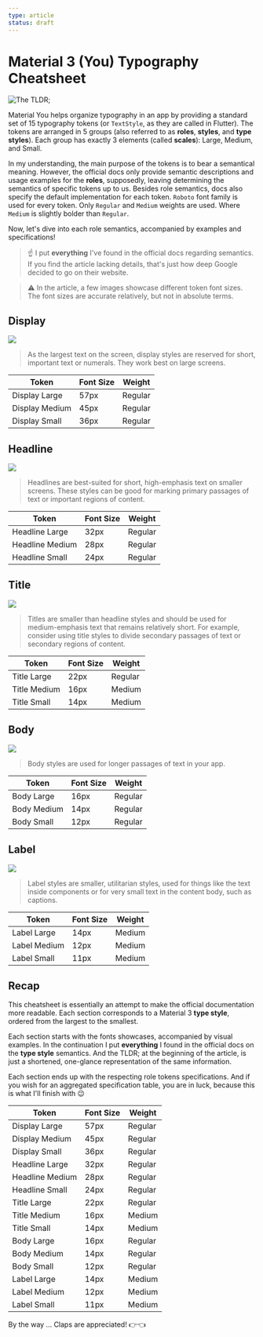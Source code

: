 ```yaml
---
type: article
status: draft
---
```


# Material 3 (You) Typography Cheatsheet

![The TLDR;](3-cheatsheet-thumb.png)

Material You helps organize typography in an app by providing a standard set of 15 typography tokens (or `TextStyle`, as they are called in Flutter). The tokens are arranged in 5 groups (also referred to as **roles**, **styles**, and **type styles**). Each group has exactly 3 elements (called **scales**): Large, Medium, and Small.

In my understanding, the main purpose of the tokens is to bear a semantical meaning. However, the official docs only provide semantic descriptions and usage examples for the **roles**, supposedly, leaving determining the semantics of specific tokens up to us. Besides role semantics, docs also specify the default implementation for each token. `Roboto` font family is used for every token. Only `Regular` and `Medium` weights are used. Where `Medium` is slightly bolder than `Regular`. 

Now, let's dive into each role semantics, accompanied by examples and specifications!

> ☝ I put **everything** I've found in the official docs regarding semantics. If you find the article lacking details, that's just how deep Google decided to go on their website.

> ⚠️ In the article, a few images showcase different token font sizes. The font sizes are accurate relatively, but not in absolute terms.

## Display

![](display-showcases.png)

> As the largest text on the screen, display styles are reserved for short, important text or numerals. They work best on large screens.  

| Token              | Font Size | Weight   |
|--------------------|-----------|----------|
| Display Large      | 57px      | Regular  |
| Display Medium     | 45px      | Regular  |
| Display Small      | 36px      | Regular  |

## Headline

![](headline-showcases.png)

> Headlines are best-suited for short, high-emphasis text on smaller screens. These styles can be good for marking primary passages of text or important regions of content.

| Token              | Font Size | Weight   |
|--------------------|-----------|----------|
| Headline Large     | 32px      | Regular  |
| Headline Medium    | 28px      | Regular  |
| Headline Small     | 24px      | Regular  |

## Title

![](title-showcases.png)

> Titles are smaller than headline styles and should be used for medium-emphasis text that remains relatively short. For example, consider using title styles to divide secondary passages of text or secondary regions of content.

| Token              | Font Size | Weight   |
|--------------------|-----------|----------|
| Title Large        | 22px      | Regular  |
| Title Medium       | 16px      | Medium   |
| Title Small        | 14px      | Medium   |

## Body

![](body-showcases.png)

> Body styles are used for longer passages of text in your app. 

| Token              | Font Size | Weight   |
|--------------------|-----------|----------|
| Body Large         | 16px      | Regular  |
| Body Medium        | 14px      | Regular  |
| Body Small         | 12px      | Regular  |

## Label

![](label-showcases.png)

> Label styles are smaller, utilitarian styles, used for things like the text inside components or for very small text in the content body, such as captions. 

| Token              | Font Size | Weight   |
|--------------------|-----------|----------|
| Label Large        | 14px      | Medium   |
| Label Medium       | 12px      | Medium   |
| Label Small        | 11px      | Medium   |

## Recap

This cheatsheet is essentially an attempt to make the official documentation more readable. Each section corresponds to a Material 3 **type style**, ordered from the largest to the smallest.

Each section starts with the fonts showcases, accompanied by visual examples. In the continuation I put **everything** I found in the official docs on the **type style** semantics. And the TLDR; at the beginning of the article, is just a shortened, one-glance representation of the same information.

Each section ends up with the respecting role tokens specifications. And if you wish for an aggregated specification table, you are in luck, because this is what I'll finish with 😉

| Token              | Font Size | Weight   |
|--------------------|-----------|----------|
| Display Large      | 57px      | Regular  |
| Display Medium     | 45px      | Regular  |
| Display Small      | 36px      | Regular  |
| Headline Large     | 32px      | Regular  |
| Headline Medium    | 28px      | Regular  |
| Headline Small     | 24px      | Regular  |
| Title Large        | 22px      | Regular  |
| Title Medium       | 16px      | Medium   |
| Title Small        | 14px      | Medium   |
| Body Large         | 16px      | Regular  |
| Body Medium        | 14px      | Regular  |
| Body Small         | 12px      | Regular  |
| Label Large        | 14px      | Medium   |
| Label Medium       | 12px      | Medium   |
| Label Small        | 11px      | Medium   |

By the way ... Claps are appreciated! 👉👈
